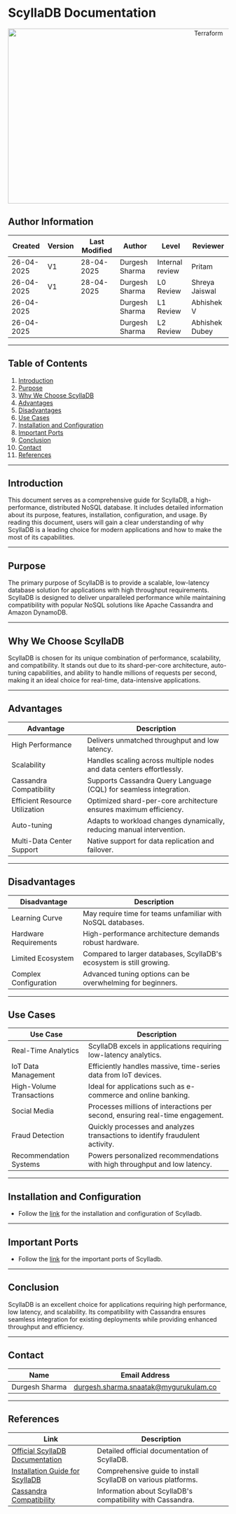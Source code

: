 # ScyllaDB Documentation

<div align="center">
    <img width="900" Height="400" alt="Terraform" src="https://www.scylladb.com/wp-content/uploads/1200x675-x-license-change-2024.jpg">
</div>

## Author Information

| **Created**       | **Version** | **Last Modified** | **Author**        | **Level**            | **Reviewer**  |
|--------------------|-------------|-------------------|-------------------|----------------------|---------------|
|   26-04-2025       |     V1      |    28-04-2025                |  Durgesh Sharma   | Internal review      | Pritam        |
|   26-04-2025       |     V1        |  28-04-2025                 |  Durgesh Sharma   | L0 Review            | Shreya Jaiswal|
|   26-04-2025       |             |                   |  Durgesh Sharma   | L1 Review            | Abhishek V    |
|   26-04-2025       |             |                   |  Durgesh Sharma   | L2 Review            | Abhishek Dubey    |

---

## Table of Contents

1. [Introduction](#introduction)
2. [Purpose](#purpose)
3. [Why We Choose ScyllaDB](#why-we-choose-scylladb)
4. [Advantages](#advantages)
5. [Disadvantages](#disadvantages)
6. [Use Cases](#use-cases)
7. [Installation and Configuration](#installation-and-configuration)
8. [Important Ports](#important-ports)
9. [Conclusion](#conclusion)
10. [Contact](#contact)
11. [References](#references)

---

## Introduction

This document serves as a comprehensive guide for ScyllaDB, a high-performance, distributed NoSQL database. It includes detailed information about its purpose, features, installation, configuration, and usage. By reading this document, users will gain a clear understanding of why ScyllaDB is a leading choice for modern applications and how to make the most of its capabilities.

---

## Purpose

The primary purpose of ScyllaDB is to provide a scalable, low-latency database solution for applications with high throughput requirements. ScyllaDB is designed to deliver unparalleled performance while maintaining compatibility with popular NoSQL solutions like Apache Cassandra and Amazon DynamoDB.

---

## Why We Choose ScyllaDB

ScyllaDB is chosen for its unique combination of performance, scalability, and compatibility. It stands out due to its shard-per-core architecture, auto-tuning capabilities, and ability to handle millions of requests per second, making it an ideal choice for real-time, data-intensive applications.

---

## Advantages

| **Advantage**                    | **Description**                                                                 |
|-----------------------------------|---------------------------------------------------------------------------------|
| High Performance                  | Delivers unmatched throughput and low latency.                                  |
| Scalability                       | Handles scaling across multiple nodes and data centers effortlessly.           |
| Cassandra Compatibility           | Supports Cassandra Query Language (CQL) for seamless integration.              |
| Efficient Resource Utilization    | Optimized shard-per-core architecture ensures maximum efficiency.              |
| Auto-tuning                       | Adapts to workload changes dynamically, reducing manual intervention.          |
| Multi-Data Center Support         | Native support for data replication and failover.                              |

---

## Disadvantages

| **Disadvantage**                  | **Description**                                                                 |
|-----------------------------------|---------------------------------------------------------------------------------|
| Learning Curve                    | May require time for teams unfamiliar with NoSQL databases.                    |
| Hardware Requirements             | High-performance architecture demands robust hardware.                         |
| Limited Ecosystem                 | Compared to larger databases, ScyllaDB's ecosystem is still growing.           |
| Complex Configuration             | Advanced tuning options can be overwhelming for beginners.                     |

---

## Use Cases

| **Use Case**                      | **Description**                                                                 |
|-----------------------------------|---------------------------------------------------------------------------------|
| Real-Time Analytics               | ScyllaDB excels in applications requiring low-latency analytics.               |
| IoT Data Management               | Efficiently handles massive, time-series data from IoT devices.                |
| High-Volume Transactions          | Ideal for applications such as e-commerce and online banking.                  |
| Social Media                      | Processes millions of interactions per second, ensuring real-time engagement.  |
| Fraud Detection                   | Quickly processes and analyzes transactions to identify fraudulent activity.   |
| Recommendation Systems            | Powers personalized recommendations with high throughput and low latency.      |

---

## Installation and Configuration

- Follow the [link](https://github.com/snaatak-Downtime-Crew/Documentation/blob/SCRUMS-88-Adil/ot-ms-understanding/software/database/scylladb/poc/README.md) for the installation and configuration of Scylladb.

---


## Important Ports

- Follow the [link](https://github.com/snaatak-Downtime-Crew/Documentation/blob/SCRUMS-88-Adil/ot-ms-understanding/software/database/scylladb/poc/README.md) for the important ports of Scylladb.

---

## Conclusion

ScyllaDB is an excellent choice for applications requiring high performance, low latency, and scalability. Its compatibility with Cassandra ensures seamless integration for existing deployments while providing enhanced throughput and efficiency.

---

## Contact

| **Name**           | **Email Address**                                 |
|---------------------|--------------------------------------------------|
| Durgesh Sharma      | durgesh.sharma.snaatak@mygurukulam.co                                         |

---

## References

| **Link**                                             | **Description**                                              |
|------------------------------------------------------|--------------------------------------------------------------|
| [Official ScyllaDB Documentation](https://www.scylladb.com/documentation/) | Detailed official documentation of ScyllaDB.                 |
| [Installation Guide for ScyllaDB](https://github.com/snaatak-Downtime-Crew/Documentation/blob/SCRUMS-88-Adil/ot-ms-understanding/software/database/scylladb/poc/README.md)      | Comprehensive guide to install ScyllaDB on various platforms. |
| [Cassandra Compatibility](https://www.scylladb.com/cassandra-compatibility/) | Information about ScyllaDB's compatibility with Cassandra.   |
